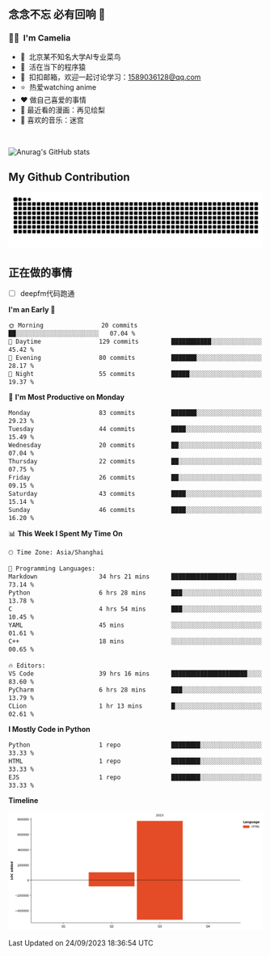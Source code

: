 ## 念念不忘 必有回响  👋
### 👨‍🔧&nbsp;&nbsp;I'm Camelia
- 🏢&nbsp;&nbsp;北京某不知名大学AI专业菜鸟
- 🦍&nbsp;&nbsp;活在当下的程序猿
- 💬&nbsp;&nbsp;扣扣邮箱，欢迎一起讨论学习：1589036128@qq.com
- ⭐️&nbsp;&nbsp;热爱watching anime
- ❤️ 做自己喜爱的事情
- 📖 最近看的漫画：再见绘梨
- 🎵 喜欢的音乐：迷宫

<br>

![Anurag's GitHub stats](https://github-readme-stats.vercel.app/api?username=abinzzz&count_private=true&show_icons=true&theme=tokyonight)


## My Github Contribution
![](https://github.com/abinzzz/abinzzz/blob/output/github-contribution-grid-snake.svg)

## 正在做的事情
- [ ] deepfm代码跑通
<!--START_SECTION:waka-->
**I'm an Early 🐤** 

```text
🌞 Morning                20 commits          ██░░░░░░░░░░░░░░░░░░░░░░░   07.04 % 
🌆 Daytime                129 commits         ███████████░░░░░░░░░░░░░░   45.42 % 
🌃 Evening                80 commits          ███████░░░░░░░░░░░░░░░░░░   28.17 % 
🌙 Night                  55 commits          █████░░░░░░░░░░░░░░░░░░░░   19.37 % 
```
📅 **I'm Most Productive on Monday** 

```text
Monday                   83 commits          ███████░░░░░░░░░░░░░░░░░░   29.23 % 
Tuesday                  44 commits          ████░░░░░░░░░░░░░░░░░░░░░   15.49 % 
Wednesday                20 commits          ██░░░░░░░░░░░░░░░░░░░░░░░   07.04 % 
Thursday                 22 commits          ██░░░░░░░░░░░░░░░░░░░░░░░   07.75 % 
Friday                   26 commits          ██░░░░░░░░░░░░░░░░░░░░░░░   09.15 % 
Saturday                 43 commits          ████░░░░░░░░░░░░░░░░░░░░░   15.14 % 
Sunday                   46 commits          ████░░░░░░░░░░░░░░░░░░░░░   16.20 % 
```


📊 **This Week I Spent My Time On** 

```text
🕑︎ Time Zone: Asia/Shanghai

💬 Programming Languages: 
Markdown                 34 hrs 21 mins      ██████████████████░░░░░░░   73.14 % 
Python                   6 hrs 28 mins       ███░░░░░░░░░░░░░░░░░░░░░░   13.78 % 
C                        4 hrs 54 mins       ███░░░░░░░░░░░░░░░░░░░░░░   10.45 % 
YAML                     45 mins             ░░░░░░░░░░░░░░░░░░░░░░░░░   01.61 % 
C++                      18 mins             ░░░░░░░░░░░░░░░░░░░░░░░░░   00.65 % 

🔥 Editors: 
VS Code                  39 hrs 16 mins      █████████████████████░░░░   83.60 % 
PyCharm                  6 hrs 28 mins       ███░░░░░░░░░░░░░░░░░░░░░░   13.79 % 
CLion                    1 hr 13 mins        █░░░░░░░░░░░░░░░░░░░░░░░░   02.61 % 
```

**I Mostly Code in Python** 

```text
Python                   1 repo              ████████░░░░░░░░░░░░░░░░░   33.33 % 
HTML                     1 repo              ████████░░░░░░░░░░░░░░░░░   33.33 % 
EJS                      1 repo              ████████░░░░░░░░░░░░░░░░░   33.33 % 
```



**Timeline**

![Lines of Code chart](https://raw.githubusercontent.com/abinzzz/abinzzz/main/assets/bar_graph.png)


 Last Updated on 24/09/2023 18:36:54 UTC
<!--END_SECTION:waka-->


